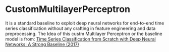 # CustomMultilayerPerceptron
It is a standard baseline to exploit deep neural networks for end-to-end time series classification without any crafting in feature engineering and data preprocessing.
The Idea of this custm Multilayer Perceptron or the baseline model is from:
[Time Series Classification from Scratch with Deep Neural Networks: A Strong Baseline (2017)](https://arxiv.org/abs/1611.06455)
